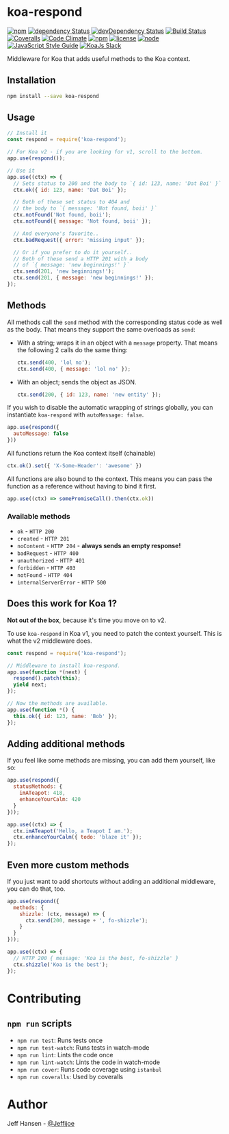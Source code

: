 # koa-respond

[![npm](https://img.shields.io/npm/v/koa-respond.svg)](https://www.npmjs.com/package/koa-respond)
[![dependency Status](https://img.shields.io/david/jeffijoe/koa-respond.svg)](https://david-dm.org/jeffijoe/koa-respond)
[![devDependency Status](https://img.shields.io/david/dev/jeffijoe/koa-respond.svg)](https://david-dm.org/jeffijoe/koa-respond)
[![Build Status](https://img.shields.io/travis/jeffijoe/koa-respond.svg)](https://travis-ci.org/jeffijoe/koa-respond)
[![Coveralls](https://img.shields.io/coveralls/jeffijoe/koa-respond.svg)](https://coveralls.io/github/jeffijoe/koa-respond)
[![Code Climate](https://img.shields.io/codeclimate/github/jeffijoe/koa-respond.svg)](https://codeclimate.com/github/jeffijoe/koa-respond)
[![npm](https://img.shields.io/npm/dt/koa-respond.svg)](https://www.npmjs.com/package/koa-respond)
[![license](https://img.shields.io/npm/l/koa-respond.svg)](https://github.com/jeffijoe/koa-respond/blob/master/LICENSE.md)
[![node](https://img.shields.io/node/v/koa-respond.svg)](https://www.npmjs.com/package/koa-respond)
[![JavaScript Style Guide](https://img.shields.io/badge/code%20style-standard-brightgreen.svg)](http://standardjs.com/)
<a href="https://communityinviter.com/apps/koa-js/koajs" rel="KoaJs Slack Community">![KoaJs Slack](https://img.shields.io/badge/Koa.Js-Slack%20Channel-Slack.svg?longCache=true&style=for-the-badge)</a>


Middleware for Koa that adds useful methods to the Koa context.

## Installation

```bash
npm install --save koa-respond
```

## Usage

```js
// Install it
const respond = require('koa-respond');

// For Koa v2 - if you are looking for v1, scroll to the bottom.
app.use(respond());

// Use it
app.use((ctx) => {
  // Sets status to 200 and the body to `{ id: 123, name: 'Dat Boi' }`
  ctx.ok({ id: 123, name: 'Dat Boi' });

  // Both of these set status to 404 and
  // the body to `{ message: 'Not found, boii' }`
  ctx.notFound('Not found, boii');
  ctx.notFound({ message: 'Not found, boii' });

  // And everyone's favorite..
  ctx.badRequest({ error: 'missing input' });

  // Or if you prefer to do it yourself..
  // Both of these send a HTTP 201 with a body
  // of `{ message: 'new beginnings!' }`
  ctx.send(201, 'new beginnings!');
  ctx.send(201, { message: 'new beginnings!' });
});
```

## Methods

All methods call the `send` method with the corresponding status code as well as the body. That means they support the same overloads as `send`:

* With a string; wraps it in an object with a `message` property. That means the following 2 calls do the same thing:

  ```js
  ctx.send(400, 'lol no');
  ctx.send(400, { message: 'lol no' });
  ```

* With an object; sends the object as JSON.

  ```js
  ctx.send(200, { id: 123, name: 'new entity' });
  ```

If you wish to disable the automatic wrapping of strings globally, you can instantiate `koa-respond` with `autoMessage: false`.

```js
app.use(respond({
  autoMessage: false
}))
```

All functions return the Koa context itself (chainable)

```js
ctx.ok().set({ 'X-Some-Header': 'awesome' })
```

All functions are also bound to the context. This means you can pass the function as a reference without having to bind it first.

```js
app.use((ctx) => somePromiseCall().then(ctx.ok))
```

### Available methods

* `ok` - `HTTP 200`
* `created` - `HTTP 201`
* `noContent` - `HTTP 204` - **always sends an empty response!**
* `badRequest` - `HTTP 400`
* `unauthorized` - `HTTP 401`
* `forbidden` - `HTTP 403`
* `notFound` - `HTTP 404`
* `internalServerError` - `HTTP 500`

## Does this work for Koa 1?

**Not out of the box**, because it's time you move on to v2.

To use `koa-respond` in Koa v1, you need to patch the context yourself. This is what the v2 middleware does.

```js
const respond = require('koa-respond');

// Middleware to install koa-respond.
app.use(function *(next) {
  respond().patch(this);
  yield next;
});

// Now the methods are available.
app.use(function *() {
  this.ok({ id: 123, name: 'Bob' });
});
```

## Adding additional methods

If you feel like some methods are missing, you can add them yourself, like so:

```js
app.use(respond({
  statusMethods: {
    imATeapot: 418,
    enhanceYourCalm: 420
  }
}));

app.use((ctx) => {
  ctx.imATeapot('Hello, a Teapot I am.');
  ctx.enhanceYourCalm({ todo: 'blaze it' });
});
```

## Even more custom methods

If you just want to add shortcuts without adding an additional middleware, you can do that, too.

```js
app.use(respond({
  methods: {
    shizzle: (ctx, message) => {
      ctx.send(200, message + ', fo-shizzle');
    }
  }
}));

app.use((ctx) => {
  // HTTP 200 { message: 'Koa is the best, fo-shizzle' }
  ctx.shizzle('Koa is the best');
});
```

# Contributing

## `npm run` scripts

* `npm run test`: Runs tests once
* `npm run test-watch`: Runs tests in watch-mode
* `npm run lint`: Lints the code once
* `npm run lint-watch`: Lints the code in watch-mode
* `npm run cover`: Runs code coverage using `istanbul`
* `npm run coveralls`: Used by coveralls

# Author

Jeff Hansen - [@Jeffijoe](https://twitter.com/Jeffijoe)
